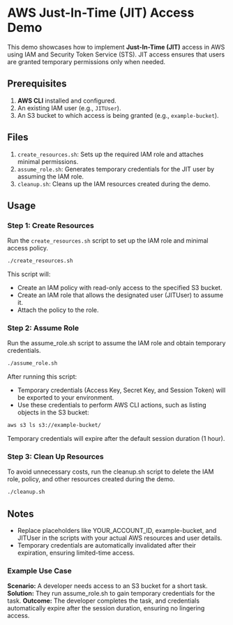 # AWS Just-In-Time (JIT) Access Demo

This demo showcases how to implement **Just-In-Time (JIT)** access in AWS using IAM and Security Token Service (STS). JIT access ensures that users are granted temporary permissions only when needed.

## Prerequisites

1. **AWS CLI** installed and configured.
2. An existing IAM user (e.g., `JITUser`).
3. An S3 bucket to which access is being granted (e.g., `example-bucket`).

## Files

1. `create_resources.sh`: Sets up the required IAM role and attaches minimal permissions.
2. `assume_role.sh`: Generates temporary credentials for the JIT user by assuming the IAM role.
3. `cleanup.sh`: Cleans up the IAM resources created during the demo.

## Usage

### Step 1: Create Resources

Run the `create_resources.sh` script to set up the IAM role and minimal access policy.

```bash
./create_resources.sh
```

This script will:

- Create an IAM policy with read-only access to the specified S3 bucket.
- Create an IAM role that allows the designated user (JITUser) to assume it.
- Attach the policy to the role.

### Step 2: Assume Role
Run the assume_role.sh script to assume the IAM role and obtain temporary credentials.

```bash 
./assume_role.sh
```

After running this script:

- Temporary credentials (Access Key, Secret Key, and Session Token) will be exported to your environment.
- Use these credentials to perform AWS CLI actions, such as listing objects in the S3 bucket:

```bash
aws s3 ls s3://example-bucket/
```

Temporary credentials will expire after the default session duration (1 hour).

### Step 3: Clean Up Resources

To avoid unnecessary costs, run the cleanup.sh script to delete the IAM role, policy, and other resources created during the demo.

```bash
./cleanup.sh
```

## Notes

- Replace placeholders like YOUR_ACCOUNT_ID, example-bucket, and JITUser in the scripts with your actual AWS resources and user details.
- Temporary credentials are automatically invalidated after their expiration, ensuring limited-time access.


### Example Use Case

**Scenario:** A developer needs access to an S3 bucket for a short task.
**Solution:** They run assume_role.sh to gain temporary credentials for the task.
**Outcome:** The developer completes the task, and credentials automatically expire after the session duration, ensuring no lingering access.
